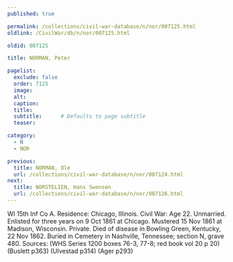 ```yaml
---
published: true

permalink: /collections/civil-war-database/n/nor/007125.html
oldlink: /CivilWar/db/n/nor/007125.html

oldid: 007125

title: NORMAN, Peter

pagelist:
  exclude: false
  order: 7125
  image: 
  alt:
  caption:
  title:
  subtitle:      # Defaults to page subtitle
  teaser:

category: 
  - N 
  - NOR

previous:
  title: NORMAN, Ole
  url: /collections/civil-war-database/n/nor/007124.html  
next:
  title: NORSTELIEN, Hans Swensen
  url: /collections/civil-war-database/n/nor/007126.html   
---
```

WI 15th Inf Co A. Residence: Chicago, Illinois. Civil War: Age 22. Unmarried. Enlisted for three years on 9 Oct 1861 at Chicago. Mustered 15 Nov 1861 at Madison, Wisconsin. Private. Died of disease in Bowling Green, Kentucky, 22 Nov 1862. Buried in Cemetery in Nashville, Tennessee; section N, grave 480. Sources: (WHS Series 1200 boxes 76-3, 77-8; red book vol 20 p 20) (Buslett p363) (Ulvestad p314) (Ager p293)